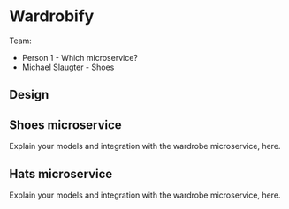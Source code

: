 # Wardrobify

Team:

* Person 1 - Which microservice?
* Michael Slaugter - Shoes

## Design

## Shoes microservice

Explain your models and integration with the wardrobe
microservice, here.

## Hats microservice

Explain your models and integration with the wardrobe
microservice, here.
